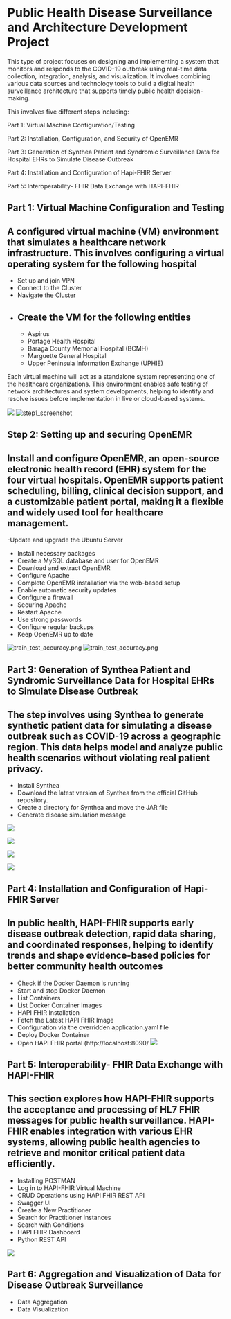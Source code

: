 # Public Health Disease Surveillance and Architecture Development Project
This type of project focuses on designing and implementing a system that monitors and responds to the COVID-19 outbreak using real-time data collection, integration, analysis, and visualization. It involves combining various data sources and technology tools to build a digital health surveillance architecture that supports timely public health decision-making.

This involves five different steps including:

Part 1: Virtual Machine Configuration/Testing

Part 2: Installation, Configuration, and Security of OpenEMR 

Part 3: Generation of Synthea Patient and Syndromic Surveillance Data for Hospital EHRs to Simulate Disease Outbreak

Part 4: Installation and Configuration of Hapi-FHIR Server

Part 5: Interoperability- FHIR Data Exchange with HAPI-FHIR


Part 1: Virtual Machine Configuration and Testing 
-

A configured virtual machine (VM) environment that simulates a healthcare network infrastructure. This involves configuring a virtual operating system for the following hospital
-
- Set up and join VPN
- Connect to the Cluster
- Navigate the Cluster
- Create the VM for the following entities
  -
  - Aspirus
  - Portage Health Hospital
  - Baraga County Memorial Hospital (BCMH)
  - Marguette General Hospital
  - Upper Peninsula Information Exchange (UPHIE)
  
Each virtual machine will act as a standalone system representing one of the healthcare organizations. This environment enables safe testing of network architectures and system developments, helping to identify and resolve issues before implementation in live or cloud-based systems.

![](https://github.com/Gideono29/PHI/blob/8add8ec8ff4edaf039cef3dd80f24f47dfa149fb/step1_screenshot%20of%20VMs.png)
![step1_screenshot](https://github.com/Gideono29/PHI/blob/43285950fcfff7be8eb7659a64b1656236d95e02/step1_screenshot.png)


Step 2: Setting up and securing OpenEMR
-
Install and configure OpenEMR, an open-source electronic health record (EHR) system for the four virtual hospitals. OpenEMR supports patient scheduling, billing, clinical decision support, and a customizable patient portal, making it a flexible and widely used tool for healthcare management.
-

 -Update and upgrade the Ubuntu Server
 - Install necessary packages
 - Create a MySQL database and user for OpenEMR
 - Download and extract OpenEMR
 - Configure Apache
 - Complete OpenEMR installation via the web-based setup
 - Enable automatic security updates
 - Configure a firewall
 - Securing Apache
 - Restart Apache
 - Use strong passwords
 - Configure regular backups
 - Keep OpenEMR up to date
 

![train_test_accuracy.png](https://github.com/Gideono29/PHI/blob/36c6012c97788052c89815750f7815a7ba0e477c/Aspirus.png)
![train_test_accuracy.png](https://github.com/Gideono29/PHI/blob/18e4efd9a7fa74bc9c7d132efe0ed592c812fca7/Baraga.png)


Part 3: Generation of Synthea Patient and Syndromic Surveillance Data for Hospital EHRs to Simulate Disease Outbreak
-

The step involves using Synthea to generate synthetic patient data for simulating a disease outbreak such as COVID-19 across a geographic region. This data helps model and analyze public health scenarios without violating real patient privacy.
-
 - Install Synthea
 - Download the latest version of Synthea from the official GitHub repository.
 - Create a directory for Synthea and move the JAR file
 - Generate disease simulation message
 


![](https://github.com/Gideono29/PHI/blob/2bba0894671907083dd8f79343c87100b54a7d03/Aspirus_json.png)

![](https://github.com/Gideono29/PHI/blob/2bba0894671907083dd8f79343c87100b54a7d03/Baraga_json.png)

![](https://github.com/Gideono29/PHI/blob/2bba0894671907083dd8f79343c87100b54a7d03/Marquette_json.png)

![](https://github.com/Gideono29/PHI/blob/2bba0894671907083dd8f79343c87100b54a7d03/Portage_json.png)

Part 4: Installation and Configuration of Hapi-FHIR Server
-

In public health, HAPI-FHIR supports early disease outbreak detection, rapid data sharing, and coordinated responses, helping to identify trends and shape evidence-based policies for better community health outcomes
-
- Check if the Docker Daemon is running
- Start and stop Docker Daemon
- List Containers
- List Docker Container Images 
- HAPI FHIR Installation
- Fetch the Latest HAPI FHIR Image
- Configuration via the overridden application.yaml file
- Deploy Docker Container
- Open HAPI FHIR portal (http://localhost:8090/
![](https://github.com/Gideono29/PHI/blob/476d1d4725356a57227bb6dd73a661f8f315afe0/default_web_UI.png)

Part 5: Interoperability- FHIR Data Exchange with HAPI-FHIR
-

This section explores how HAPI-FHIR supports the acceptance and processing of HL7 FHIR messages for public health surveillance. HAPI-FHIR enables integration with various EHR systems, allowing public health agencies to retrieve and monitor critical patient data efficiently.
-
- Installing POSTMAN
- Log in to HAPI-FHIR Virtual Machine
- CRUD Operations using HAPI FHIR REST API
- Swagger UI
- Create a New Practitioner
- Search for Practitioner instances
- Search with Conditions
- HAPI FHIR Dashboard
- Python REST API

![](https://github.com/Gideono29/PHI/blob/527b47c4facb9fd2f69524330e826f9a5e31e1f7/response.copy.png)


Part 6: Aggregation and Visualization of Data for Disease Outbreak Surveillance
-  
  - Data Aggregation
  - Data Visualization

